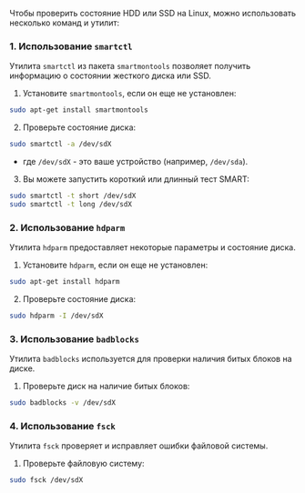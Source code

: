 Чтобы проверить состояние HDD или SSD на Linux, можно использовать несколько команд и утилит:

### 1. Использование `smartctl`

Утилита `smartctl` из пакета `smartmontools` позволяет получить информацию о состоянии жесткого диска или SSD.

1. Установите `smartmontools`, если он еще не установлен:

```bash
sudo apt-get install smartmontools
```

2. Проверьте состояние диска:

```bash
sudo smartctl -a /dev/sdX
```

- где `/dev/sdX` - это ваше устройство (например, `/dev/sda`).

3. Вы можете запустить короткий или длинный тест SMART:

```bash
sudo smartctl -t short /dev/sdX
sudo smartctl -t long /dev/sdX
```

### 2. Использование `hdparm`

Утилита `hdparm` предоставляет некоторые параметры и состояние диска.

1. Установите `hdparm`, если он еще не установлен:

```bash
sudo apt-get install hdparm
```

2. Проверьте состояние диска:

```bash
sudo hdparm -I /dev/sdX
```

### 3. Использование `badblocks`

Утилита `badblocks` используется для проверки наличия битых блоков на диске.

1. Проверьте диск на наличие битых блоков:

```bash
sudo badblocks -v /dev/sdX
```

### 4. Использование `fsck`

Утилита `fsck` проверяет и исправляет ошибки файловой системы.

1. Проверьте файловую систему:

```bash
sudo fsck /dev/sdX
```

